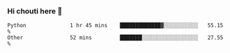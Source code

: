 ### Hi chouti here 👋


<!--START_SECTION:waka-->

```text
Python              1 hr 45 mins    █████████████▓░░░░░░░░░░░   55.15 %
Other               52 mins         ███████░░░░░░░░░░░░░░░░░░   27.55 %
```

<!--END_SECTION:waka-->

<!--
**l0nl1f3/l0nl1f3** is a ✨ _special_ ✨ repository because its `README.md` (this file) appears on your GitHub profile.

Here are some ideas to get you started:

- 🔭 I’m currently working on ...
- 🌱 I’m currently learning ...
- 👯 I’m looking to collaborate on ...
- 🤔 I’m looking for help with ...
- 💬 Ask me about ...
- 📫 How to reach me: ...
- 😄 Pronouns: ...
- ⚡ Fun fact: ...
-->
